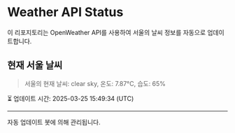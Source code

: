 
# Weather API Status

이 리포지토리는 OpenWeather API를 사용하여 서울의 날씨 정보를 자동으로 업데이트합니다.

## 현재 서울 날씨
> 서울의 현재 날씨: clear sky, 온도: 7.87°C, 습도: 65%

⏳ 업데이트 시간: 2025-03-25 15:49:34 (UTC)

---
자동 업데이트 봇에 의해 관리됩니다.
